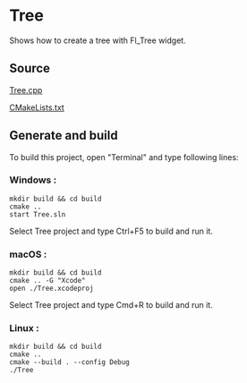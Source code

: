 # Tree

Shows how to create a tree with Fl_Tree widget.

## Source

[Tree.cpp](Tree.cpp)

[CMakeLists.txt](CMakeLists.txt)

## Generate and build

To build this project, open "Terminal" and type following lines:

### Windows :

``` shell
mkdir build && cd build
cmake .. 
start Tree.sln
```

Select Tree project and type Ctrl+F5 to build and run it.

### macOS :

``` shell
mkdir build && cd build
cmake .. -G "Xcode"
open ./Tree.xcodeproj
```

Select Tree project and type Cmd+R to build and run it.

### Linux :

``` shell
mkdir build && cd build
cmake .. 
cmake --build . --config Debug
./Tree
```
